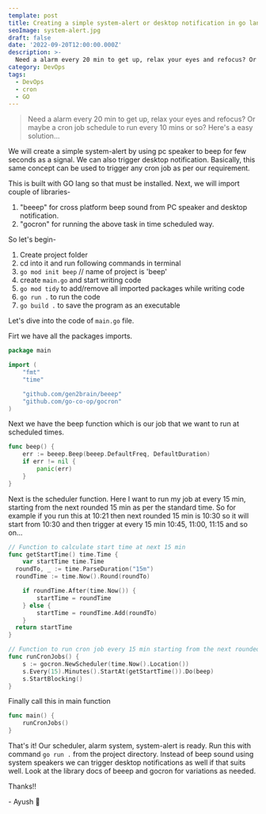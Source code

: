 ```yaml
---
template: post
title: Creating a simple system-alert or desktop notification in go language
seoImage: system-alert.jpg
draft: false
date: '2022-09-20T12:00:00.000Z'
description: >-
  Need a alarm every 20 min to get up, relax your eyes and refocus? Or maybe a cron job schedule to run every 10 mins or so? Here's a easy solution...
category: DevOps
tags:
  - DevOps
  - cron
  - GO
---
```


> Need a alarm every 20 min to get up, relax your eyes and refocus? Or maybe a cron job schedule to run every 10 mins or so? Here's a easy solution...

We will create a simple system-alert by using pc speaker to beep for few seconds as a signal. We can also trigger desktop notification. Basically, this same concept can be used to trigger any cron job as per our requirement.

This is built with GO lang so that must be installed. Next, we will import couple of libraries-

1. "beeep" for cross platform beep sound from PC speaker and desktop notification.
2. "gocron" for running the above task in time scheduled way.

So let's begin-

1. Create project folder
2. cd into it and run following commands in terminal
3. `go mod init beep` // name of project is 'beep'
4. create `main.go` and start writing code
5. `go mod tidy` to add/remove all imported packages while writing code
6. `go run .` to run the code
7. `go build .` to save the program as an executable

Let's dive into the code of `main.go` file.

Firt we have all the packages imports.

```GO
package main

import (
	"fmt"
	"time"

	"github.com/gen2brain/beeep"
	"github.com/go-co-op/gocron"
)
```

Next we have the beep function which is our job that we want to run at scheduled times.

```GO
func beep() {
	err := beeep.Beep(beeep.DefaultFreq, DefaultDuration)
	if err != nil {
		panic(err)
	}
}
```

Next is the scheduler function. Here I want to run my job at every 15 min, starting from the next rounded 15 min as per the standard time.
So for example if you run this at 10:21 then next rounded 15 min is 10:30 so it will start from 10:30 and then trigger at every 15 min 10:45, 11:00, 11:15 and so on...

```GO
// Function to calculate start time at next 15 min
func getStartTime() time.Time {
	var startTime time.Time
  roundTo, _ := time.ParseDuration("15m")
  roundTime := time.Now().Round(roundTo)

	if roundTime.After(time.Now()) {
		startTime = roundTime
	} else {
		startTime = roundTime.Add(roundTo)
	}
  return startTime
}

// Function to run cron job every 15 min starting from the next rounded 15 min
func runCronJobs() {
	s := gocron.NewScheduler(time.Now().Location())
	s.Every(15).Minutes().StartAt(getStartTime()).Do(beep)
	s.StartBlocking()
}
```

Finally call this in main function

```GO
func main() {
	runCronJobs()
}
```

That's it!
Our scheduler, alarm system, system-alert is ready. Run this with command `go run .` from the project directory.
Instead of beep sound using system speakers we can trigger desktop notifications as well if that suits well. Look at the library docs of beeep and gocron for variations as needed.

Thanks!!

\- Ayush 🙂
